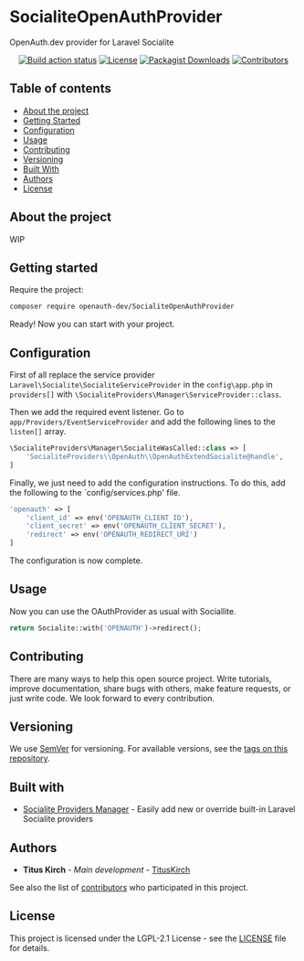# SocialiteOpenAuthProvider
OpenAuth.dev provider for Laravel Socialite

<p align="center">
    <a href="https://github.com/openauth-dev/SocialiteOpenAuthProvider/actions"><img src="https://github.com/openauth-dev/SocialiteOpenAuthProvider/workflows/Build/badge.svg" alt="Build action status"></a>
    <a href="https://github.com/openauth-dev/SocialiteOpenAuthProvider/blob/master/LICENSE"><img src="https://img.shields.io/github/license/openauth-dev/SocialiteOpenAuthProvider?label=License&labelColor=30363D&color=2FBF50" alt="License"></a>
    <a href="https://packagist.org/packages/openauth-dev/SocialiteOpenAuthProvider"><img src="https://img.shields.io/packagist/dm/openauth-dev/SocialiteOpenAuthProvider?label=Downloads&labelColor=30363D&color=2FBF50" alt="Packagist Downloads"></a>
    <a href="https://github.com/openauth-dev/SocialiteOpenAuthProvider/graphs/contributors"><img src="https://img.shields.io/github/contributors/openauth-dev/SocialiteOpenAuthProvider?label=Contributors&labelColor=30363D&color=2FBF50" alt="Contributors"></a>
</p>

## Table of contents

* [About the project](#about-the-project)
* [Getting Started](#getting-started)
* [Configuration](#configuration)
* [Usage](#usage)
* [Contributing](#contributing)
* [Versioning](#versioning)
* [Built With](#built-with)
* [Authors](#authors)
* [License](#license)

## About the project

WIP

## Getting started

Require the project:
```BASH
composer require openauth-dev/SocialiteOpenAuthProvider
```

Ready! Now you can start with your project.

## Configuration

First of all replace the service provider `Laravel\Socialite\SocialiteServiceProvider` in the `config\app.php` in `providers[]` with `\SocialiteProviders\Manager\ServiceProvider::class`.

Then we add the required event listener. Go to `app/Providers/EventServiceProvider` and add the following lines to the `listen[]` array.
```PHP
\SocialiteProviders\Manager\SocialiteWasCalled::class => [
    'SocialiteProviders\\OpenAuth\\OpenAuthExtendSocialite@handle',
]
```

Finally, we just need to add the configuration instructions. To do this, add the following to the `config/services.php' file.
```PHP
'openauth' => [
    'client_id' => env('OPENAUTH_CLIENT_ID'),
    'client_secret' => env('OPENAUTH_CLIENT_SECRET'),
    'redirect' => env('OPENAUTH_REDIRECT_URI')
]
```

The configuration is now complete.

## Usage

Now you can use the OAuthProvider as usual with Sociallite.
```PHP
return Socialite::with('OPENAUTH')->redirect();
```

## Contributing
There are many ways to help this open source project. Write tutorials, improve documentation, share bugs with others, make feature requests, or just write code. We look forward to every contribution.

## Versioning

We use [SemVer](http://semver.org/) for versioning. For available versions, see the [tags on this repository](https://github.com/openauth-dev/SocialiteOpenAuthProvider/tags).

## Built with

* [Socialite Providers Manager](https://github.com/SocialiteProviders/Manager) - Easily add new or override built-in Laravel Socialite providers

## Authors

* **Titus Kirch** - *Main development* - [TitusKirch](https://github.com/TitusKirch)

See also the list of [contributors](https://github.com/openauth-dev/SocialiteOpenAuthProvider/graphs/contributors) who participated in this project.

## License

This project is licensed under the LGPL-2.1 License - see the [LICENSE](LICENSE) file for details.
